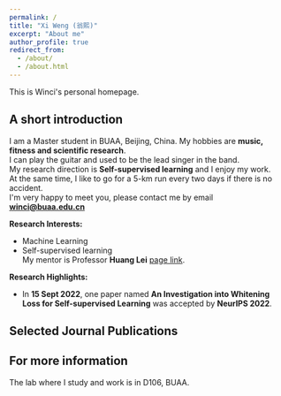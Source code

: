```yaml
---
permalink: /
title: "Xi Weng (翁熙)"
excerpt: "About me"
author_profile: true
redirect_from: 
  - /about/
  - /about.html
---
```


This is Winci's personal homepage.

## A short introduction
I am a Master student in BUAA, Beijing, China. My hobbies are **music, fitness and scientific research**. <br>
I can play the guitar and used to be the lead singer in the band. <br>
My research direction is **Self-supervised learning** and I enjoy my work. <br>
At the same time, I like to go for a 5-km run every two days if there is no accident. <br>
I'm very happy to meet you, please contact me by email **winci@buaa.edu.cn** <br>

<b>Research Interests:</b>
* Machine Learning
* Self-supervised learning<br>
My mentor is Professor **Huang Lei** [page link](https://huangleibuaa.github.io).

<b>Research Highlights:</b>
* In **15 Sept 2022**, one paper named **An Investigation into Whitening Loss for Self-supervised Learning** was accepted by **NeurIPS 2022**. <br>

## Selected Journal Publications

## For more information
The lab where I study and work is in D106, BUAA.